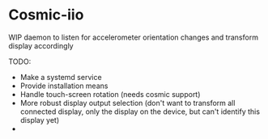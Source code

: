 # Cosmic-iio

WIP daemon to listen for accelerometer orientation changes and transform display accordingly

TODO:
- Make a systemd service
- Provide installation means
- Handle touch-screen rotation (needs cosmic support)
- More robust display output selection (don't want to transform all connected display, only the display on the device, but can't identify this display yet)
- 

